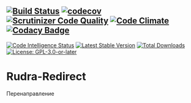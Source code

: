 [![Build Status](https://travis-ci.org/Jagepard/Rudra-Redirect.svg?branch=master)](https://travis-ci.org/Jagepard/Rudra-Redirect)
[![codecov](https://codecov.io/gh/Jagepard/Rudra-Redirect/branch/master/graph/badge.svg)](https://codecov.io/gh/Jagepard/Rudra-Redirect)
[![Scrutinizer Code Quality](https://scrutinizer-ci.com/g/Jagepard/Rudra-Redirect/badges/quality-score.png?b=master)](https://scrutinizer-ci.com/g/Jagepard/Rudra-Redirect/?branch=master)
[![Code Climate](https://codeclimate.com/github/Jagepard/Rudra-Redirect/badges/gpa.svg)](https://codeclimate.com/github/Jagepard/Rudra-Redirect)
[![Codacy Badge](https://api.codacy.com/project/badge/Grade/86edd8dbec394319afd00d7c5eff88bc)](https://www.codacy.com/app/Jagepard/Rudra-Redirect?utm_source=github.com&amp;utm_medium=referral&amp;utm_content=Jagepard/Rudra-Redirect&amp;utm_campaign=Badge_Grade)
-----
[![Code Intelligence Status](https://scrutinizer-ci.com/g/Jagepard/Rudra-Redirect/badges/code-intelligence.svg?b=master)](https://scrutinizer-ci.com/code-intelligence)
[![Latest Stable Version](https://poser.pugx.org/rudra/redirect/v/stable)](https://packagist.org/packages/rudra/redirect)
[![Total Downloads](https://poser.pugx.org/rudra/redirect/downloads)](https://packagist.org/packages/rudra/redirect)
[![License: GPL-3.0-or-later](https://img.shields.io/badge/license-GPL--3.0--or--later-498e7f.svg)](https://www.gnu.org/licenses/gpl-3.0)
# Rudra-Redirect
Перенаправление
